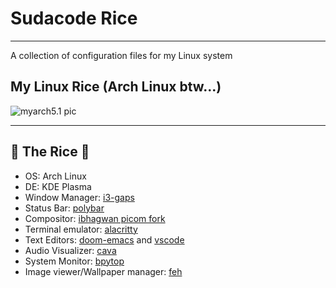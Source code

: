 # Sudacode Rice

---

A collection of configuration files for my Linux system

## My Linux Rice (Arch Linux btw...)

![myarch5.1 pic](https://imgur.com/0pkvR3g.png)

---

## 🍚 The Rice  🍚

- OS: Arch Linux
- DE: KDE Plasma
- Window Manager: [i3-gaps](https://www.archlinux.org/packages/community/x86_64/i3-gaps/)
- Status Bar: [polybar](https://aur.archlinux.org/packages/polybar/ "polybar AUR page")
- Compositor: [ibhagwan picom fork](https://github.com/ibhagwan/picom)
- Terminal emulator: [alacritty](https://github.com/alacritty/alacritty)
- Text Editors: [doom-emacs](https://github.com/hlissner/doom-emacs "doom-emacs github page") and [vscode](https://aur.archlinux.org/packages/visual-studio-code-bin/?O=10&PP=10 "vscode AUR page")
- Audio Visualizer: [cava](https://aur.archlinux.org/packages/cava-git/ "cava AUR page")
- System Monitor: [bpytop](https://github.com/aristocratos/bpytop)
- Image viewer/Wallpaper manager: [feh](https://wiki.archlinux.org/index.php/Feh "Feh Arch Wiki page")
